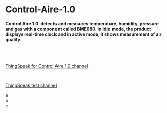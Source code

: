 # Control-Aire-1.0

####  Control Aire 1.0. detects and measures temperature, humidity, pressure and gas with a component called BME680. In idle mode, the product displays real-time clock and in active mode, it shows measurement of air quality ####

<br /> 

 
 <br /> 
 
[ThingSpeak for Control Aire 1.0 channel](https://thingspeak.com/channels/1222961/private_show "ThingSpeak test channel")

<br />

[ThingSpeak test channel](https://thingspeak.com/channels/1223435/private_show "ThingSpeak test channel")

a <br />
b <br />
c

